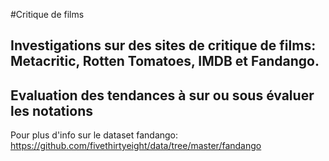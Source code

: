 #Critique de films

## Investigations sur des sites de critique de films: Metacritic, Rotten Tomatoes, IMDB et Fandango.
## Evaluation des tendances à sur ou sous évaluer les notations

Pour plus d'info sur le dataset fandango: 
https://github.com/fivethirtyeight/data/tree/master/fandango
